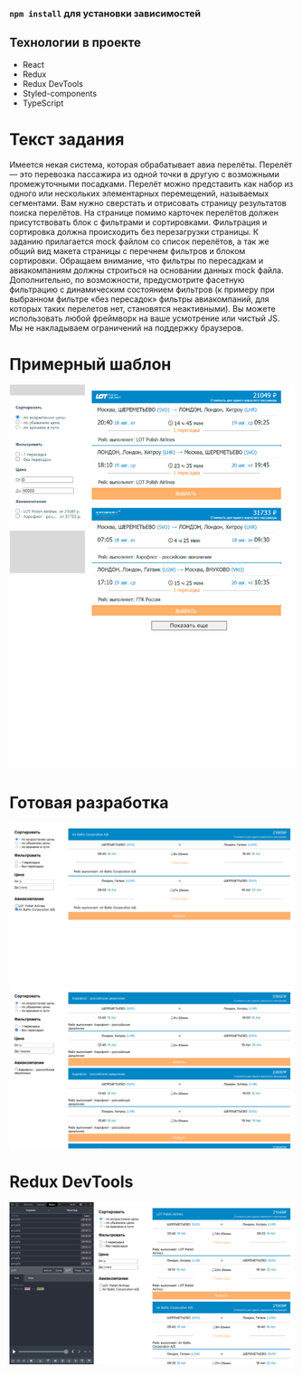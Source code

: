 ### `npm install` для установки зависимостей

## Технологии в проекте 
- React
- Redux
- Redux DevTools
- Styled-components
- TypeScript

# Текст задания
Имеется некая система, которая обрабатывает авиа перелёты. Перелёт — это перевозка
пассажира из одной точки в другую с возможными промежуточными посадками. Перелёт
можно представить как набор из одного или нескольких элементарных перемещений,
называемых сегментами.
Вам нужно сверстать и отрисовать страницу результатов поиска перелётов. На странице помимо
карточек перелётов должен присутствовать блок с фильтрами и сортировками. Фильтрация и
сортировка должна происходить без перезагрузки страницы.
К заданию прилагается mock файлом со список перелётов, а так же общий вид макета страницы
с перечнем фильтров и блоком сортировки.
Обращаем внимание, что фильтры по пересадкам и авиакомпаниям должны строиться на
основании данных mock файла. Дополнительно, по возможности, предусмотрите фасетную
фильтрацию с динамическим состоянием фильтров (к примеру при выбранном фильтре «без
пересадок» фильтры авиакомпаний, для которых таких перелетов нет, становятся неактивными).
Вы можете использовать любой фреймворк на ваше усмотрение или чистый JS.
Мы не накладываем ограничений на поддержку браузеров.

#  Примерный шаблон 
![](./img/example.png)

# Готовая разработка 
![](./img/img1.png)
![](./img/img2.png)

# Redux DevTools
![](./img/devTools.png)
